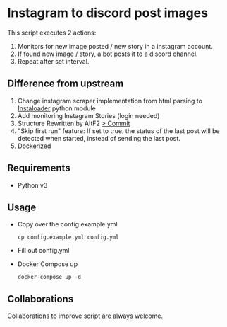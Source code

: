# Instagram to discord post images

This script executes 2 actions:

1. Monitors for new image posted / new story in a instagram account.
1. If found new image / story, a bot posts it to a discord channel.
1. Repeat after set interval.

## Difference from upstream

1. Change instagram scraper implementation from html parsing to [Instaloader](https://github.com/instaloader/instaloader) python module
1. Add monitoring Instagram Stories (login needed)
1. Structure Rewritten by AltF2 [> Commit](https://github.com/NewCircuit/Instagram-to-discord/commit/53e174232cf11e066a4d743872227149862dd1cd)
1. "Skip first run" feature: If set to true, the status of the last post will be detected when started, instead of sending the last post.
1. Dockerized

## Requirements

- Python v3

## Usage

- Copy over the config.example.yml

    ```shell
    cp config.example.yml config.yml
    ```

- Fill out config.yml

- Docker Compose up

    ```shell
    docker-compose up -d
    ```

## Collaborations

Collaborations to improve script are always welcome.
